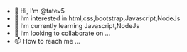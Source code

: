 - 👋 Hi, I’m @tatev5
- 👀 I’m interested in html,css,bootstrap,Javascript,NodeJs
- 🌱 I’m currently learning Javascript,NodeJs
- 💞️ I’m looking to collaborate on ...
- 📫 How to reach me ...

<!---
tatev5/tatev5 is a ✨ special ✨ repository because its `README.md` (this file) appears on your GitHub profile.
You can click the Preview link to take a look at your changes.
--->

